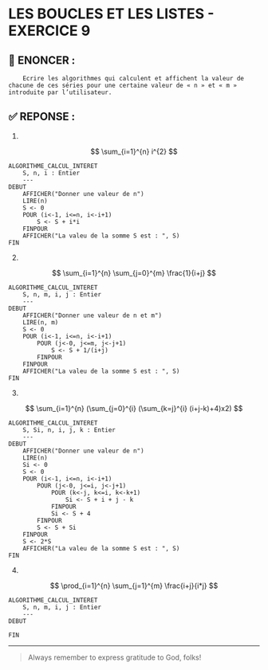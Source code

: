 # LES BOUCLES ET LES LISTES - EXERCICE 9

## 🌟 ENONCER :
```
    Ecrire les algorithmes qui calculent et affichent la valeur de chacune de ces séries pour une certaine valeur de « n » et « m » introduite par l’utilisateur.
```

## ✅ REPONSE :

1. 

```math

\sum_{i=1}^{n} i^{2}

```

````
ALGORITHME_CALCUL_INTERET
    S, n, i : Entier
    ---
DEBUT
    AFFICHER("Donner une valeur de n")
    LIRE(n)
    S <- 0
    POUR (i<-1, i<=n, i<-i+1)
        S <- S + i*i
    FINPOUR
    AFFICHER("La valeu de la somme S est : ", S)
FIN 
````

2. 

```math

\sum_{i=1}^{n} \sum_{j=0}^{m} \frac{1}{i+j}

```

````
ALGORITHME_CALCUL_INTERET
    S, n, m, i, j : Entier
    ---
DEBUT
    AFFICHER("Donner une valeur de n et m")
    LIRE(n, m)
    S <- 0
    POUR (i<-1, i<=n, i<-i+1)
        POUR (j<-0, j<=m, j<-j+1)
            S <- S + 1/(i+j)
        FINPOUR
    FINPOUR
    AFFICHER("La valeu de la somme S est : ", S)
FIN 
````

3. 

```math

\sum_{i=1}^{n} (\sum_{j=0}^{i} (\sum_{k=j}^{i} (i+j-k)+4)x2)

```

````
ALGORITHME_CALCUL_INTERET
    S, Si, n, i, j, k : Entier
    ---
DEBUT
    AFFICHER("Donner une valeur de n")
    LIRE(n)
    Si <- 0
    S <- 0
    POUR (i<-1, i<=n, i<-i+1)
        POUR (j<-0, j<=i, j<-j+1)
            POUR (k<-j, k<=i, k<-k+1)
                Si <- S + i + j - k
            FINPOUR
            Si <- S + 4 
        FINPOUR
        S <- S + Si
    FINPOUR
    S <- 2*S
    AFFICHER("La valeu de la somme S est : ", S)
FIN 
````

4. 

```math

\prod_{i=1}^{n} \sum_{j=1}^{m} \frac{i+j}{i*j}

```

````
ALGORITHME_CALCUL_INTERET
    S, n, m, i, j : Entier
    ---
DEBUT
    
FIN 
````

--- 

> Always remember to express gratitude to God, folks!